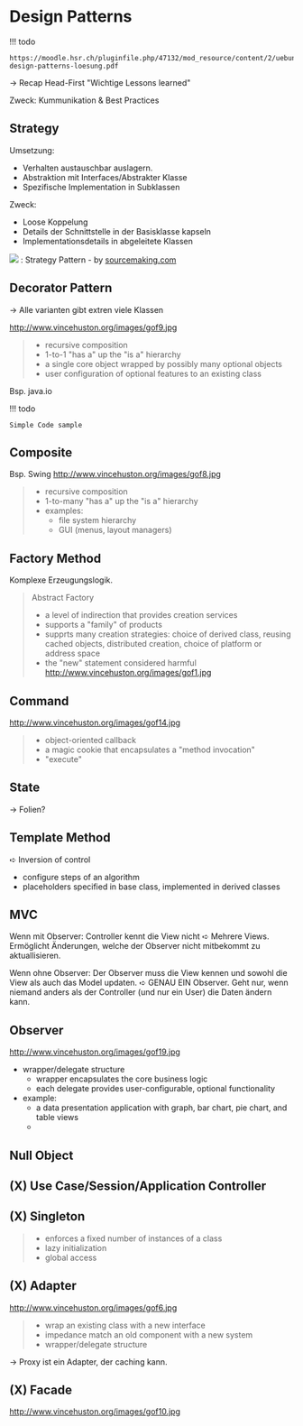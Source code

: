 # Design Patterns

!!! todo

    https://moodle.hsr.ch/pluginfile.php/47132/mod_resource/content/2/uebung-design-patterns-loesung.pdf

→ Recap Head-First "Wichtige Lessons learned"

Zweck: Kummunikation & Best Practices

## Strategy

Umsetzung:

* Verhalten austauschbar auslagern.
* Abstraktion mit Interfaces/Abstrakter Klasse
* Spezifische Implementation in Subklassen

Zweck:
* Loose Koppelung
* Details der Schnittstelle in der Basisklasse kapseln
* Implementationsdetails in abgeleitete Klassen

![](https://sourcemaking.com/files/v2/content/patterns/Strategy_.svg)
: Strategy Pattern - by [sourcemaking.com](https://sourcemaking.com/design_patterns/strategy)





## Decorator Pattern
→ Alle varianten gibt extren viele Klassen


http://www.vincehuston.org/images/gof9.jpg
>- recursive composition
>- 1-to-1 "has a" up the "is a" hierarchy
>- a single core object wrapped by possibly many optional objects
>- user configuration of optional features to an existing class

Bsp. java.io

!!! todo

    Simple Code sample

## Composite
Bsp. Swing
http://www.vincehuston.org/images/gof8.jpg

> - recursive composition
> - 1-to-many "has a" up the "is a" hierarchy
> - examples:
>   - file system hierarchy
>   - GUI (menus, layout managers)

## Factory Method
Komplexe Erzeugungslogik.

> Abstract Factory
> - a level of indirection that provides creation services
>- supports a "family" of products
>- supprts many creation strategies: choice of derived class, reusing cached objects,
>  distributed creation, choice of platform or address space
>- the "new" statement considered harmful
> http://www.vincehuston.org/images/gof1.jpg

## Command

http://www.vincehuston.org/images/gof14.jpg
>- object-oriented callback
>- a magic cookie that encapsulates a "method invocation"
>- "execute"

## State



→ Folien?
## Template Method
➪ Inversion of control

- configure steps of an algorithm
- placeholders specified in base class, implemented in derived classes

## MVC
Wenn mit Observer: Controller kennt die View nicht ➪ Mehrere Views. Ermöglicht Änderungen, welche der Observer nicht mitbekommt zu aktuallisieren.

Wenn ohne Observer: Der Observer muss die View kennen und sowohl die View als auch das Model updaten. ➪ GENAU EIN Observer. Geht nur, wenn niemand anders als der Controller (und nur ein User) die Daten ändern kann.


## Observer
http://www.vincehuston.org/images/gof19.jpg
- wrapper/delegate structure
  - wrapper encapsulates the core business logic
  - each delegate provides user-configurable, optional functionality
- example:
  - a data presentation application with graph, bar chart, pie chart, and table views
  -
## Null Object

## (X) Use Case/Session/Application Controller
## (X) Singleton
> - enforces a fixed number of instances of a class
> - lazy initialization
> - global access
## (X) Adapter
http://www.vincehuston.org/images/gof6.jpg
>- wrap an existing class with a new interface
>- impedance match an old component with a new system
>- wrapper/delegate structure


→ Proxy ist ein Adapter, der caching kann.

## (X) Facade
http://www.vincehuston.org/images/gof10.jpg
